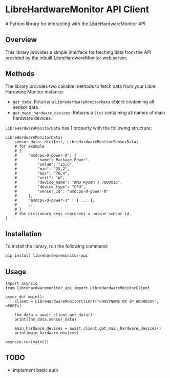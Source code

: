 # LibreHardwareMonitor API Client
A Python library for interacting with the LibreHardwareMonitor API.

## Overview
This library provides a simple interface for fetching data from the API provided by the inbuilt LibreHardwareMonitor web server.

## Methods
The library provides two callable methods to fetch data from your Libre Hardware Monitor instance:

* `get_data`: Returns a `LibreHardwareMonitorData` object containing all sensor data.
* `get_main_hardware_devices`: Returns a `list` containing all names of main hardware devices.

`LibreHardwareMonitorData` has 1 property with the following structure:
```
LibreHardwareMonitorData(
    sensor_data: dict[str, LibreHardwareMonitorSensorData] 
    # for example 
    # {
    #     "amdcpu-0-power-0": {
    #         "name": Package Power", 
    #         "value": "25,6", 
    #         "min": "25,2", 
    #         "max": "76,4", 
    #         "unit": "W", 
    #         "device_name": "AMD Ryzen 7 7800X3D", 
    #         "device_type": "CPU",
    #         "sensor_id": "amdcpu-0-power-0"
    #     },
    #     "amdcpu-0-power-1" : { ... },
    #     ...
    # }
    # the dictionary keys represent a unique sensor id.
)
```



## Installation
To install the library, run the following command:
```bash
pip install librehardwaremonitor-api
```

## Usage
```
import asyncio
from librehardwaremonitor_api import LibreHardwareMonitorClient

async def main():
    client = LibreHardwareMonitorClient("<HOSTNAME OR IP ADDRESS>", <PORT>)
    
    lhm_data = await client.get_data()
    print(lhm_data.sensor_data)
    
    main_hardware_devices = await client.get_main_hardware_devices()
    print(main_hardware_devices)

asyncio.run(main())
```

## TODO
* implement basic auth
